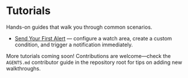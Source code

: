 # Tutorials

Hands-on guides that walk you through common scenarios.

- [Send Your First Alert](first-alert.md) — configure a watch area, create a custom condition, and trigger a notification immediately.

More tutorials coming soon! Contributions are welcome—check the `AGENTS.md` contributor guide in the repository root for tips on adding new walkthroughs.
